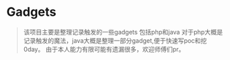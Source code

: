 # Gadgets

> 该项目主要是整理记录触发的一些gadgets 包括php和java
> 对于php大概是记录触发的魔法，java大概是整理一部分gadget,便于快速写poc和挖0day。
> 由于本人能力有限可能有遗漏很多，欢迎师傅们pr。

